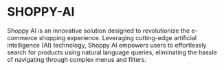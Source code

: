 # SHOPPY-AI
Shoppy AI is an innovative solution designed to revolutionize the e-commerce shopping experience. Leveraging cutting-edge artificial intelligence (AI) technology, Shoppy AI empowers users to effortlessly search for products using natural language queries, eliminating the hassle of navigating through complex menus and filters.
